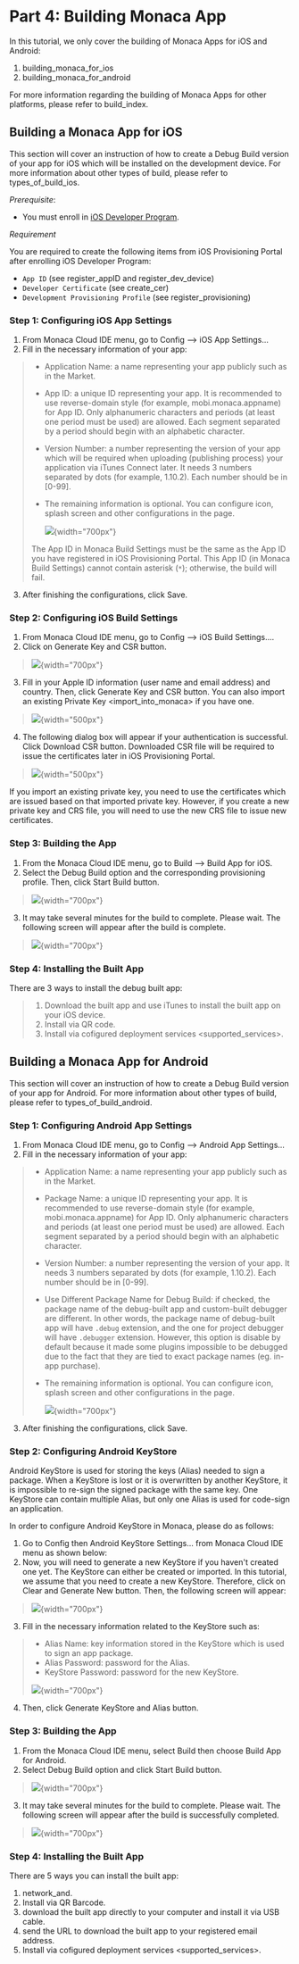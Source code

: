 Part 4: Building Monaca App
===========================

In this tutorial, we only cover the building of Monaca Apps for iOS and
Android:

1.  building\_monaca\_for\_ios
2.  building\_monaca\_for\_android

For more information regarding the building of Monaca Apps for other
platforms, please refer to build\_index.

Building a Monaca App for iOS
-----------------------------

This section will cover an instruction of how to create a Debug Build
version of your app for iOS which will be installed on the development
device. For more information about other types of build, please refer to
types\_of\_build\_ios.

*Prerequisite*:

-   You must enroll in [iOS Developer
    Program](https://developer.apple.com/programs/ios/).

*Requirement*

You are required to create the following items from iOS Provisioning
Portal after enrolling iOS Developer Program:

-   `App ID` (see register\_appID and register\_dev\_device)
-   `Developer Certificate` (see create\_cer)
-   `Development Provisioning Profile` (see register\_provisioning)

### Step 1: Configuring iOS App Settings

1.  From Monaca Cloud IDE menu, go to Config --&gt; iOS App Settings...
2.  Fill in the necessary information of your app:

> -   Application Name: a name representing your app publicly such as in
>     the Market.
> -   App ID: a unique ID representing your app. It is recommended to
>     use reverse-domain style (for example, mobi.monaca.appname) for
>     App ID. Only alphanumeric characters and periods (at least one
>     period must be used) are allowed. Each segment separated by a
>     period should begin with an alphabetic character.
> -   Version Number: a number representing the version of your app
>     which will be required when uploading (publishing process) your
>     application via iTunes Connect later. It needs 3 numbers separated
>     by dots (for example, 1.10.2). Each number should be in \[0-99\].
> -   The remaining information is optional. You can configure icon,
>     splash screen and other configurations in the page.
>
>     ![](images/building_app/ios_1.png){width="700px"}
>
> <div class="admonition warning">
>
> The App ID in Monaca Build Settings must be the same as the App ID you
> have registered in iOS Provisioning Portal. This App ID (in Monaca
> Build Settings) cannot contain asterisk (`*`); otherwise, the build
> will fail.
>
> </div>

3.  After finishing the configurations, click Save.

### Step 2: Configuring iOS Build Settings

1.  From Monaca Cloud IDE menu, go to
    Config --&gt; iOS Build Settings....
2.  Click on Generate Key and CSR button.

> ![](images/building_app/ios_2.png){width="700px"}

3.  Fill in your Apple ID information (user name and email address) and
    country. Then, click Generate Key and CSR button. You can also
    import an existing Private Key &lt;import\_into\_monaca&gt; if you
    have one.

> ![](images/building_app/ios_3.png){width="500px"}

4.  The following dialog box will appear if your authentication is
    successful. Click Download CSR button. Downloaded CSR file will be
    required to issue the certificates later in iOS Provisioning Portal.

> ![](images/building_app/ios_5.png){width="500px"}

<div class="admonition note">

If you import an existing private key, you need to use the certificates
which are issued based on that imported private key. However, if you
create a new private key and CRS file, you will need to use the new CRS
file to issue new certificates.

</div>

### Step 3: Building the App

1.  From the Monaca Cloud IDE menu, go to
    Build --&gt; Build App for iOS.
2.  Select the Debug Build option and the corresponding provisioning
    profile. Then, click Start Build button.

> ![](images/building_app/ios_6.png){width="700px"}

3.  It may take several minutes for the build to complete. Please wait.
    The following screen will appear after the build is complete.

> ![](images/building_app/ios_7.png){width="700px"}

### Step 4: Installing the Built App

There are 3 ways to install the debug built app:

> 1.  Download the built app and use iTunes to install the built app on
>     your iOS device.
> 2.  Install via QR code.
> 3.  Install via
>     cofigured deployment services &lt;supported\_services&gt;.

Building a Monaca App for Android
---------------------------------

This section will cover an instruction of how to create a Debug Build
version of your app for Android. For more information about other types
of build, please refer to types\_of\_build\_android.

### Step 1: Configuring Android App Settings

1.  From Monaca Cloud IDE menu, go to
    Config --&gt; Android App Settings...
2.  Fill in the necessary information of your app:

> -   Application Name: a name representing your app publicly such as in
>     the Market.
> -   Package Name: a unique ID representing your app. It is recommended
>     to use reverse-domain style (for example, mobi.monaca.appname) for
>     App ID. Only alphanumeric characters and periods (at least one
>     period must be used) are allowed. Each segment separated by a
>     period should begin with an alphabetic character.
> -   Version Number: a number representing the version of your app. It
>     needs 3 numbers separated by dots (for example, 1.10.2). Each
>     number should be in \[0-99\].
> -   Use Different Package Name for Debug Build: if checked, the
>     package name of the debug-built app and custom-built debugger are
>     different. In other words, the package name of debug-built app
>     will have `.debug` extension, and the one for project debugger
>     will have `.debugger` extension. However, this option is disable
>     by default because it made some plugins impossible to be debugged
>     due to the fact that they are tied to exact package names (eg.
>     in-app purchase).
> -   The remaining information is optional. You can configure icon,
>     splash screen and other configurations in the page.
>
>     ![](images/building_app/android_1.png){width="700px"}
>
3.  After finishing the configurations, click Save.

### Step 2: Configuring Android KeyStore

Android KeyStore is used for storing the keys (Alias) needed to sign a
package. When a KeyStore is lost or it is overwritten by another
KeyStore, it is impossible to re-sign the signed package with the same
key. One KeyStore can contain multiple Alias, but only one Alias is used
for code-sign an application.

In order to configure Android KeyStore in Monaca, please do as follows:

1.  Go to Config then Android KeyStore Settings... from Monaca Cloud IDE
    menu as shown below:
2.  Now, you will need to generate a new KeyStore if you haven't created
    one yet. The KeyStore can either be created or imported. In this
    tutorial, we assume that you need to create a new KeyStore.
    Therefore, click on Clear and Generate New button. Then, the
    following screen will appear:

> ![](images/building_app/android_2.png){width="700px"}

3.  Fill in the necessary information related to the KeyStore such as:

> -   Alias Name: key information stored in the KeyStore which is used
>     to sign an app package.
> -   Alias Password: password for the Alias.
> -   KeyStore Password: password for the new KeyStore.
>
> ![](images/building_app/android_3.png){width="700px"}

4.  Then, click Generate KeyStore and Alias button.

### Step 3: Building the App

1.  From the Monaca Cloud IDE menu, select Build then choose
    Build App for Android.
2.  Select Debug Build option and click Start Build button.

> ![](images/building_app/android_4.png){width="700px"}

3.  It may take several minutes for the build to complete. Please wait.
    The following screen will appear after the build is successfully
    completed.

> ![](images/building_app/android_5.png){width="700px"}

### Step 4: Installing the Built App

There are 5 ways you can install the built app:

1.  network\_and.
2.  Install via QR Barcode.
3.  download the built app directly to your computer and install it via
    USB cable.
4.  send the URL to download the built app to your registered email
    address.
5.  Install via
    cofigured deployment services &lt;supported\_services&gt;.


